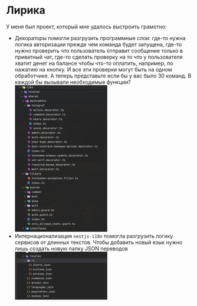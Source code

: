 # Лирика

У меня был проект, который мне удалось выстроить грамотно:

- Декораторы помогли разгрузить программные слои: где-то нужна логика авторизации прежде чем команда будет запущена, где-то нужно проверить что пользователь отправит сообщение только в приватный чат, где-то сделать проверку на то что у пользователя хватит денег на балансе чтобы что-то оплатить, например, по нажатию на кнопку. И все эти проверки могут быть на одном обработчике. А теперь представьте если бы у вас было 30 команд. В каждой бы вызывали необходимые функции?
  <img src="./about-decorators.png" width="250">
- Интернационализация `nestjs-i18n` помогла разгрузить логику сервисов от длинных текстов. Чтобы добавить новый язык нужно лишь создать новую папку JSON переводов
  <img src="./about-i18n.png" width="250">
